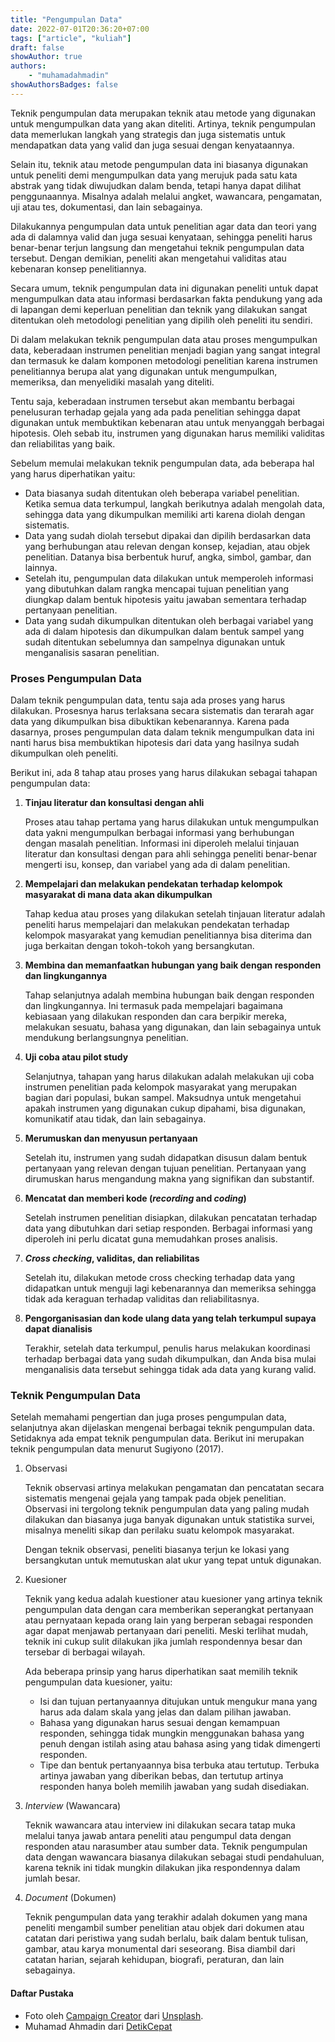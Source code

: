 ```yaml
---
title: "Pengumpulan Data"
date: 2022-07-01T20:36:20+07:00
tags: ["article", "kuliah"]
draft: false
showAuthor: true
authors:
    - "muhamadahmadin"
showAuthorsBadges: false 
---
```


Teknik pengumpulan data merupakan teknik atau metode yang digunakan untuk mengumpulkan data yang akan diteliti. Artinya, teknik pengumpulan data memerlukan langkah yang strategis dan juga sistematis untuk mendapatkan data yang valid dan juga sesuai dengan kenyataannya.

Selain itu, teknik atau metode pengumpulan data ini biasanya digunakan untuk peneliti demi mengumpulkan data yang merujuk pada satu kata abstrak yang tidak diwujudkan dalam benda, tetapi hanya dapat dilihat penggunaannya. Misalnya adalah melalui angket, wawancara, pengamatan, uji atau tes, dokumentasi, dan lain sebagainya.

Dilakukannya pengumpulan data untuk penelitian agar data dan teori yang ada di dalamnya valid dan juga sesuai kenyataan, sehingga peneliti harus benar-benar terjun langsung dan mengetahui teknik pengumpulan data tersebut. Dengan demikian, peneliti akan mengetahui validitas atau kebenaran konsep penelitiannya.

Secara umum, teknik pengumpulan data ini digunakan peneliti untuk dapat mengumpulkan data atau informasi berdasarkan fakta pendukung yang ada di lapangan demi keperluan penelitian dan teknik yang dilakukan sangat ditentukan oleh metodologi penelitian yang dipilih oleh peneliti itu sendiri.

Di dalam melakukan teknik pengumpulan data atau proses mengumpulkan data, keberadaan instrumen penelitian menjadi bagian yang sangat integral dan termasuk ke dalam komponen metodologi penelitian karena instrumen penelitiannya berupa alat yang digunakan untuk mengumpulkan, memeriksa, dan menyelidiki masalah yang diteliti.

Tentu saja, keberadaan instrumen tersebut akan membantu berbagai penelusuran terhadap gejala yang ada pada penelitian sehingga dapat digunakan untuk membuktikan kebenaran atau untuk menyanggah berbagai hipotesis. Oleh sebab itu, instrumen yang digunakan harus memiliki validitas dan reliabilitas yang baik.

Sebelum memulai melakukan teknik pengumpulan data, ada beberapa hal yang harus diperhatikan yaitu:
- Data biasanya sudah ditentukan oleh beberapa variabel penelitian. Ketika semua data terkumpul, langkah berikutnya adalah mengolah data, sehingga data yang dikumpulkan memiliki arti karena diolah dengan sistematis.
- Data yang sudah diolah tersebut dipakai dan dipilih berdasarkan data yang berhubungan atau relevan dengan konsep, kejadian, atau objek penelitian. Datanya bisa berbentuk huruf, angka, simbol, gambar, dan lainnya.
- Setelah itu, pengumpulan data dilakukan untuk memperoleh informasi yang dibutuhkan dalam rangka mencapai tujuan penelitian yang diungkap dalam bentuk hipotesis yaitu jawaban sementara terhadap pertanyaan penelitian.
- Data yang sudah dikumpulkan ditentukan oleh berbagai variabel yang ada di dalam hipotesis dan dikumpulkan dalam bentuk sampel yang sudah ditentukan sebelumnya dan sampelnya digunakan untuk menganalisis sasaran penelitian.

### Proses Pengumpulan Data
Dalam teknik pengumpulan data, tentu saja ada proses yang harus dilakukan. Prosesnya harus terlaksana secara sistematis dan terarah agar data yang dikumpulkan bisa dibuktikan kebenarannya. Karena pada dasarnya, proses pengumpulan data dalam teknik mengumpulkan data ini nanti harus bisa membuktikan hipotesis dari data yang hasilnya sudah dikumpulkan oleh peneliti.

Berikut ini, ada 8 tahap atau proses yang harus dilakukan sebagai tahapan pengumpulan data:

1. **Tinjau literatur dan konsultasi dengan ahli**

    Proses atau tahap pertama yang harus dilakukan untuk mengumpulkan data yakni mengumpulkan berbagai informasi yang berhubungan dengan masalah penelitian. Informasi ini diperoleh melalui tinjauan literatur dan konsultasi dengan para ahli sehingga peneliti benar-benar mengerti isu, konsep, dan variabel yang ada di dalam penelitian.

2. **Mempelajari dan melakukan pendekatan terhadap kelompok masyarakat di mana data akan dikumpulkan**

    Tahap kedua atau proses yang dilakukan setelah tinjauan literatur adalah peneliti harus mempelajari dan melakukan pendekatan terhadap kelompok masyarakat yang kemudian penelitiannya bisa diterima dan juga berkaitan dengan tokoh-tokoh yang bersangkutan.

3. **Membina dan memanfaatkan hubungan yang baik dengan responden dan lingkungannya**

    Tahap selanjutnya adalah membina hubungan baik dengan responden dan lingkungannya. Ini termasuk pada mempelajari bagaimana kebiasaan yang dilakukan responden dan cara berpikir mereka, melakukan sesuatu, bahasa yang digunakan, dan lain sebagainya untuk mendukung berlangsungnya penelitian.

4. **Uji coba atau pilot study**

    Selanjutnya, tahapan yang harus dilakukan adalah melakukan uji coba instrumen penelitian pada kelompok masyarakat yang merupakan bagian dari populasi, bukan sampel. Maksudnya untuk mengetahui apakah instrumen yang digunakan cukup dipahami, bisa digunakan, komunikatif atau tidak, dan lain sebagainya.

5. **Merumuskan dan menyusun pertanyaan**

    Setelah itu, instrumen yang sudah didapatkan disusun dalam bentuk pertanyaan yang relevan dengan tujuan penelitian. Pertanyaan yang dirumuskan harus mengandung makna yang signifikan dan substantif.

6. **Mencatat dan memberi kode (*recording* and *coding*)**

    Setelah instrumen penelitian disiapkan, dilakukan pencatatan terhadap data yang dibutuhkan dari setiap responden. Berbagai informasi yang diperoleh ini perlu dicatat guna memudahkan proses analisis.

7. ***Cross checking*, validitas, dan reliabilitas**

    Setelah itu, dilakukan metode cross checking terhadap data yang didapatkan untuk menguji lagi kebenarannya dan memeriksa sehingga tidak ada keraguan terhadap validitas dan reliabilitasnya.

8. **Pengorganisasian dan kode ulang data yang telah terkumpul supaya dapat dianalisis**

    Terakhir, setelah data terkumpul, penulis harus melakukan koordinasi terhadap berbagai data yang sudah dikumpulkan, dan Anda bisa mulai menganalisis data tersebut sehingga tidak ada data yang kurang valid.

### Teknik Pengumpulan Data
Setelah memahami pengertian dan juga proses pengumpulan data, selanjutnya akan dijelaskan mengenai berbagai teknik pengumpulan data. Setidaknya ada empat teknik pengumpulan data. Berikut ini merupakan teknik pengumpulan data menurut Sugiyono (2017).
1. Observasi

    Teknik observasi artinya melakukan pengamatan dan pencatatan secara sistematis mengenai gejala yang tampak pada objek penelitian. Observasi ini tergolong teknik pengumpulan data yang paling mudah dilakukan dan biasanya juga banyak digunakan untuk statistika survei, misalnya meneliti sikap dan perilaku suatu kelompok masyarakat.

    Dengan teknik observasi, peneliti biasanya terjun ke lokasi yang bersangkutan untuk memutuskan alat ukur yang tepat untuk digunakan.

2. Kuesioner

    Teknik yang kedua adalah kuestioner atau kuesioner yang artinya teknik pengumpulan data dengan cara memberikan seperangkat pertanyaan atau pernyataan kepada orang lain yang berperan sebagai responden agar dapat menjawab pertanyaan dari peneliti. Meski terlihat mudah, teknik ini cukup sulit dilakukan jika jumlah respondennya besar dan tersebar di berbagai wilayah.

    Ada beberapa prinsip yang harus diperhatikan saat memilih teknik pengumpulan data kuesioner, yaitu:
    - Isi dan tujuan pertanyaannya ditujukan untuk mengukur mana yang harus ada dalam skala yang jelas dan dalam pilihan jawaban.
    - Bahasa yang digunakan harus sesuai dengan kemampuan responden, sehingga tidak mungkin menggunakan bahasa yang penuh dengan istilah asing atau bahasa asing yang tidak dimengerti responden.
    - Tipe dan bentuk pertanyaannya bisa terbuka atau tertutup. Terbuka artinya jawaban yang diberikan bebas, dan tertutup artinya responden hanya boleh memilih jawaban yang sudah disediakan.

3. *Interview* (Wawancara)

    Teknik wawancara atau interview ini dilakukan secara tatap muka melalui tanya jawab antara peneliti atau pengumpul data dengan responden atau narasumber atau sumber data. Teknik pengumpulan data dengan wawancara biasanya dilakukan sebagai studi pendahuluan, karena teknik ini tidak mungkin dilakukan jika respondennya dalam jumlah besar.

4. *Document* (Dokumen)

    Teknik pengumpulan data yang terakhir adalah dokumen yang mana peneliti mengambil sumber penelitian atau objek dari dokumen atau catatan dari peristiwa yang sudah berlalu, baik dalam bentuk tulisan, gambar, atau karya monumental dari seseorang. Bisa diambil dari catatan harian, sejarah kehidupan, biografi, peraturan, dan lain sebagainya.

#### Daftar Pustaka
- Foto oleh [Campaign Creator](https://unsplash.com/@campaign_creators?utm_source=unsplash&utm_medium=referral&utm_content=creditCopyText) dari [Unsplash](https://unsplash.com/s/photos/data-gathering?utm_source=unsplash&utm_medium=referral&utm_content=creditCopyText).
- Muhamad Ahmadin dari [DetikCepat](https://detikcepat.com/bab-v-teknik-pengumpulan-data/)
